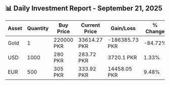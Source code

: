 ## 📊 Daily Investment Report - September 21, 2025

| Asset | Quantity | Buy Price | Current Price | Gain/Loss | % Change |
|-------|----------|-----------|----------------|------------|----------|
| Gold | 1 | 220000 PKR | 33614.27 PKR | -186385.73 PKR | -84.72% |
| USD | 1000 | 280 PKR | 283.72 PKR | 3720.1 PKR | 1.33% |
| EUR | 500 | 305 PKR | 333.92 PKR | 14458.05 PKR | 9.48% |
